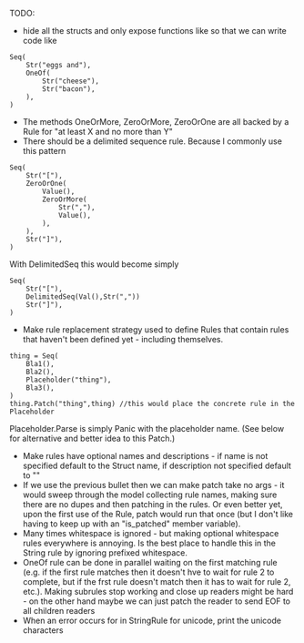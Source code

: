 TODO:

* hide all the structs and only expose functions like so that we can write code
like

```
Seq(
	Str("eggs and"),
	OneOf(
		Str("cheese"),
		Str("bacon"),
	),
)
```
* The methods OneOrMore, ZeroOrMore, ZeroOrOne are all backed by a Rule for
"at least X and no more than Y"
* There should be a delimited sequence rule. Because I commonly use this pattern
```
Seq(
	Str("["),
	ZeroOrOne(
		Value(),
		ZeroOrMore(
			Str(","),
			Value(),
		),
	),
	Str("]"),
)
```
With DelimitedSeq this would become simply
```
Seq(
	Str("["),
	DelimitedSeq(Val(),Str(","))
	Str("]"),
)
```
* Make rule replacement strategy used to define Rules that contain rules that
haven't been defined yet - including themselves.
```
thing = Seq(
	Bla1(),
	Bla2(),
	Placeholder("thing"),
	Bla3(),
)
thing.Patch("thing",thing) //this would place the concrete rule in the Placeholder
```
Placeholder.Parse is simply Panic with the placeholder name. (See below for
alternative and better idea to this Patch.)
* Make rules have optional names and descriptions - if name is not specified 
default to the Struct name, if description not specified default to ""
* If we use the previous bullet then we can make patch take no args - it would
sweep through the model collecting rule names, making sure there are no dupes
and then patching in the rules. Or even better yet, upon the first use of the 
Rule, patch would run that once (but I don't like having to keep up with an 
"is_patched" member variable).
* Many times whitespace is ignored - but making optional whitespace rules 
everywhere is annoying. Is the best place to handle this in the String rule by
ignoring prefixed whitespace.
* OneOf rule can be done in parallel waiting on the first matching rule (e.g. 
if the first rule matches then it doesn't hve to wait for rule 2 to complete,
but if the frst rule doesn't match then it has to wait for rule 2, etc.). 
Making subrules stop working and close up readers might be hard - on the other
hand maybe we can just patch the reader to send EOF to all children readers
* When an error occurs for in StringRule for unicode, print the unicode 
characters
